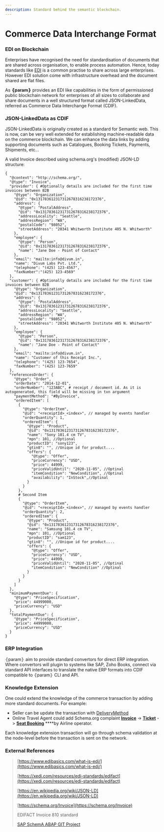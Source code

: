 ```yaml
---
description: Standard behind the semantic blockchain.
---
```


# Commerce Data Interchange Format

### EDI on Blockchain

Enterprises have recognised the need for standardisation of documents that are shared across organisation, to enable process automation. Hence, today standards like [EDI](commerce-data-interchange-format.md#external-references) is a common practise to share across large enterprises. However EDI solution come with infrastructure overhead and the document shared are flat files.

As **⦃param⦄** provides an EDI like capabilities in the form of permissioned public blockchain network for enterprises of all sizes to collaborate and share documents in a well structured format called JSON-LinkedData, referred as Commerce Data Interchange Format \(CDIF\).

### JSON-LinkedData as CDIF

JSON-LinkedData is originally created as a standard for Semantic web. This is now, can be very well extended for establishing machine-readable data on the commerce blockchain. We can enhance the data links by adding supporting documents such as Catalogues, Booking Tickets, Payments, Shipments, etc... 

A valid Invoice described using schema.org's \(modified\) JSON-LD structure:

```text
{
  "@context": "http://schema.org/",
  "@type": "Invoice",
  "provider": { #Optionally details are included for the first time invoices between B2B
    "@type": "Organization",
    "@id": "0x131783612317312678316238172376",
    "address": {
      "@type": "PostalAddress",
      "@id": "0x131783612317312678316238172376",   
      "addressLocality": "Seattle",
      "addressRegion": "WA",
      "postalCode": "98052",
      "streetAddress": "20341 Whitworth Institute 405 N. Whitworth"
    },
    "employee": {
      "@type": "Person",
      "@id": "0x131783612317312678316238172376",   
      "name": "Jane Doe - Point of Contact"
    },
    "email": "mailto:info@divum.in",
    "name": "Divum Labs Pvt. Ltd.",
    "telephone": "(425) 123-4567",
    "faxNumber":"(425) 123-4569"
  },
  "customer": { #Optionally details are included for the first time invoices between B2B
    "@type": "Organization",
    "@id": "0x131783612317312678316238172376",
    "address": {
      "@type": "PostalAddress",
      "@id": "0x131783612317312678316238172376",   
      "addressLocality": "Seattle",
      "addressRegion": "WA",
      "postalCode": "98052",
      "streetAddress": "20341 Whitworth Institute 405 N. Whitworth"
    },
    "employee": {
      "@type": "Person",
      "@id": "0x131783612317312678316238172376",   
      "name": "Jane Doe - Point of Contact"
    },
    "email": "mailto:info@divum.in",
    "name": "Customer of this Receipt Inc.",
    "telephone": "(425) 123-7654",
    "faxNumber": "(425) 123-7659"
  },
  "referencesOrder": {
    "@type": "Order",
    "orderDate": "2014-12-01",
    "orderNumber": "123ABC", # receipt / document id. As it is autogenerated, this field will be missing in txn argument
    "paymentMethod": "#ByInvoice",
    "orderedItem": [
      {
        "@type": "OrderItem",
        "@id": "<receiptId>_<index>", // managed by events handler
        "orderQuantity": 1,
        "orderedItem": {
          "@type": "Product",
          "@id": "0x131783612317312678316238172376", 
          "name": "Sony 101.4 cm TV",
          "mpn": 101, //Optional
          "productID": "sony123",
          "gtin8": "", //Unique id for product....
          "offers": {
            "@type": "Offer",
            "priceCurrency": "USD",
            "price": 44999,
            "priceValidUntil": "2020-11-05", //Optinal
            "itemCondition": "NewCondition", //Optinal
            "availability": "InStock",//Optinal
          }
        }
      },
      # Second Item
      {
        "@type": "OrderItem",
        "@id": "<receiptId>_<index>", // managed by events handler
        "orderQuantity": 2,
        "orderedItem": {
          "@type": "Product",
          "@id": "0x131783612317312678316238172376", 
          "name": "Samsung 101.4 cm TV",
          "mpn": 101, //Optional
          "productID": "sam123",
          "gtin8": "", //Unique id for product....
          "offers": {
            "@type": "Offer",
            "priceCurrency": "USD",
            "price": 44999,
            "priceValidUntil": "2020-11-05", //Optinal
            "itemCondition": "NewCondition" //Optinal
          }
        }
      }
    ]
  },
  "minimumPaymentDue": {
    "@type": "PriceSpecification",
    "price": 44999000,
    "priceCurrency": "USD"
  },
  "totalPaymentDue": {
    "@type": "PriceSpecification",
    "price": 44999000,
    "priceCurrency": "USD"
  }
}
```

### ERP Integration

⦃param⦄ aim to provide standard convertors for direct ERP integration. Where convertors will plugin to systems like SAP, Zoho Books, connect via standard API interfaces to translate the native ERP formats into CDIF compatible to ⦃param⦄ CLI and API. 

### Knowledge Extension

One could extend the knowledge of the commerce transaction by adding more standard documents. For example:

* Seller can be update the transaction with [DeliveryMethod](https://schema.org/DeliveryMethod)
* Online Travel Agent could add Schema.org complaint [**Invoice**](https://schema.org/Invoice) -&gt; [**Ticket**](https://schema.org/Ticket)  -&gt; [**Seat Booking**](https://schema.org/Seat) ****by Airline operator. 

Each knowledge extension transaction will go through schema validation at the node-level before the transaction is sent on the network.

### External References

> [https://www.edibasics.com/what-is-edi/](https://www.edibasics.com/what-is-edi/)
>
> [https://xedi.com/resources/edi-standards/edifact](https://xedi.com/resources/edi-standards/edifact)
>
> [https://en.wikipedia.org/wiki/JSON-LD](https://en.wikipedia.org/wiki/JSON-LD)
>
> [https://schema.org/Invoice](https://schema.org/Invoice)
>
> EDIFACT Invoice 810 standard
>
> [SAP SchemA ABAP GIT Project](https://github.com/se38/SchemA)



